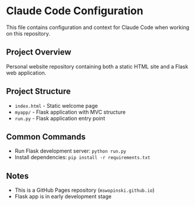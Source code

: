 # Claude Code Configuration

This file contains configuration and context for Claude Code when working on this repository.

## Project Overview
Personal website repository containing both a static HTML site and a Flask web application.

## Project Structure
- `index.html` - Static welcome page
- `myapp/` - Flask application with MVC structure
- `run.py` - Flask application entry point

## Common Commands
- Run Flask development server: `python run.py`
- Install dependencies: `pip install -r requirements.txt`

## Notes
- This is a GitHub Pages repository (`mswopinski.github.io`)
- Flask app is in early development stage